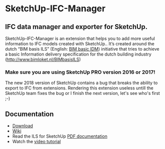 # SketchUp-IFC-Manager
## IFC data manager and exporter for SketchUp.
SketchUp-IFC-Manager is an extension that helps you to add more useful information to IFC models created with SketchUp.. It’s created around the dutch “BIM basis ILS” (English: [BIM basic IDM](http://www.bimloket.nl/upload/documents/downloads/BIMbasisILS/BIM%20basic%20IDM%20(A4).pdf)) initiative that tries to achieve a basic Information delivery specification for the dutch building industry (http://www.bimloket.nl/BIMbasisILS)

### Make sure you are using SketchUp PRO version 2016 or 2017!
The new 2018 version of SketchUp contains a bug that breaks the ability to export to IFC from extensions.
Rendering this extension useless untill the SketchUp team fixes the bug or I finish the next version, let's see who's first ;-)

## Documentation
- [Download](https://github.com/BIM-Tools/SketchUp-IFC-Manager/releases)
- [Wiki](https://github.com/BIM-Tools/SketchUp-IFC-Manager/wiki)
- Read the ILS for SketchUp [PDF documentation](/ILS_Native_SketchUp_v2-0_ILS.pdf)
- Watch the [video tutorial](https://youtu.be/TPJCNIYVgaU)

